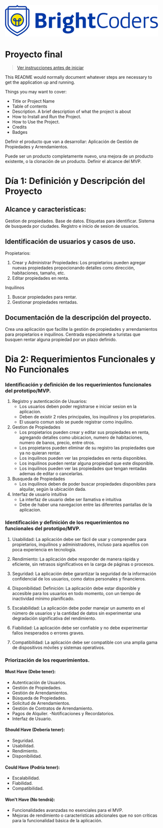 ![BrightCoders Logo](img/logo.png)

# Proyecto final

> [Ver instrucciones antes de iniciar](./instructions/instructions.md)

This README would normally document whatever steps are necessary to get the application up and running.

Things you may want to cover:

- Title or Project Name 
- Table of contents
- Description. A brief description of what the project is about
- How to Install and Run the Project.
- How to Use the Project.
- Credits
- Badges

Definir el producto que van a desarrollar:
Aplicación de Gestión de Propiedades y Arrendamientos.

Puede ser un producto completamente nuevo, una mejora de un producto existente, o la clonación de un producto.
Definir el alcance del MVP.

# Día 1: Definición y Descripción del Proyecto

## Alcance y caracteristicas:
Gestion de propiedades.
Base de datos.
Etiquetas para identificar.
Sistema de busqueda por ciudades.
Registro e inicio de sesion de usuarios.

## Identificación de usuarios y casos de uso.
Propietarios:
1. Crear y Administrar Propiedades: Los propietarios pueden agregar nuevas propiedades propocionando detalles como dirección, habitaciones, tamaño, etc.
2. Editar propiedades en renta.

Inquilinos
1. Buscar propiedades para rentar.
2. Gestionar propiedades rentadas.

## Documentación de la descripción del proyecto.
Crea una aplicación que facilite la gestión de propiedades y arrendamientos para propietarios e inquilinos. Centrada especialmete a turistas que busquen rentar alguna propiedad por un plazo definido. 


# Dia 2: Requerimientos Funcionales y No Funcionales

### Identificación y definición de los requerimientos funcionales del prototipo/MVP.
1. Registro y autenticación de Usuarios:
    - Los usuarios deben poder registrarse e iniciar sesion en la aplicacion.
    - Deben de existir 2 roles principales, los inquilinos y los propietarios.
    - El usuario comun solo se puede registrar como inquilino.
2. Gestion de Propiedades
    - Los propietarios pueden crear y editar sus propiedades en renta, agregando detalles como ubicacion, numero de habitaciones, numero de banos, precio, entre otros.
    - Los propietaros pueden eliminar de su registro las propiedades que ya no quieran rentar.
    - Los inquilinos pueden ver las propiedades en renta disponibles.
    - Los inquilinos pueden rentar alguna propiedad que este disponible.
    - Los inquilinos pueden ver las propiedades que tengan rentadas ademas de editar o cancelarlas.
3. Busqueda de Propiedades
    - Los inquilinos deben de poder buscar propiedades disponibles para alquilar, según la ubicación dada.
4. Interfaz de usuario intuitiva
    - La interfaz de usuario debe ser llamativa e intuitiva 
    - Debe de haber una navegacion entre las diferentes pantallas de la aplicacion.

### Identificación y definición de los requerimientos no funcionales del prototipo/MVP.

1. Usabilidad: La aplicación debe ser fácil de usar y comprender para propietarios, inquilinos y administradores, incluso para aquellos con poca experiencia en tecnología.

2. Rendimiento: La aplicación debe responder de manera rápida y eficiente, sin retrasos significativos en la carga de páginas o procesos. 

3. Seguridad: La aplicación debe garantizar la seguridad de la información confidencial de los usuarios, como datos personales y financieros.

4. Disponibilidad: Definición: La aplicación debe estar disponible y accesible para los usuarios en todo momento, con un tiempo de inactividad mínimo planificado.

5. Escalabilidad: La aplicación debe poder manejar un aumento en el número de usuarios y la cantidad de datos sin experimentar una degradación significativa del rendimiento. 

6. Fiabilidad: La aplicación debe ser confiable y no debe experimentar fallos inesperados o errores graves.

7. Compatibilidad: La aplicación debe ser compatible con una amplia gama de dispositivos móviles y sistemas operativos.


### Priorización de los requerimientos.

#### Must Have (Debe tener):
- Autenticación de Usuarios.
- Gestión de Propiedades.
- Gestión de Arrendamientos.
- Búsqueda de Propiedades.
- Solicitud de Arrendamientos.
- Gestión de Contratos de Arrendamiento.
- Pagos de Alquiler.
-Notificaciones y Recordatorios.
- Interfaz de Usuario.

#### Should Have (Debería tener):
- Seguridad.
- Usabilidad.
- Rendimiento.
- Disponibilidad.

#### Could Have (Podría tener):
- Escalabilidad.
- Fiabilidad.
- Compatibilidad.

#### Won't Have (No tendrá):
- Funcionalidades avanzadas no esenciales para el MVP.
- Mejoras de rendimiento o características adicionales que no son críticas para la funcionalidad básica de la aplicación.
